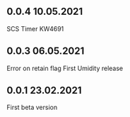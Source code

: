 ## 0.0.4 10.05.2021 
SCS Timer
KW4691

## 0.0.3 06.05.2021 
Error on retain flag
First Umidity release


## 0.0.1 23.02.2021 
First beta version

